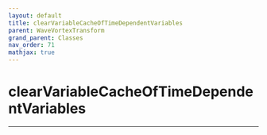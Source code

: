 ```yaml
---
layout: default
title: clearVariableCacheOfTimeDependentVariables
parent: WaveVortexTransform
grand_parent: Classes
nav_order: 71
mathjax: true
---
```


#  clearVariableCacheOfTimeDependentVariables




---

